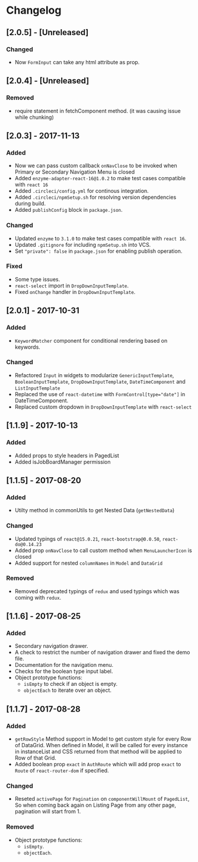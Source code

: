 # Changelog

## [2.0.5] - [Unreleased]
### Changed
- Now `FormInput` can take any html attribute as prop.

## [2.0.4] - [Unreleased]
### Removed
- require statement in fetchComponent method. (it was causing issue while chunking)

## [2.0.3] - 2017-11-13

### Added
- Now we can pass custom callback `onNavClose` to be invoked when Primary or Secondary Navigation Menu is closed
- Added `enzyme-adapter-react-16@1.0.2` to make test cases compatible with `react 16`
- Added `.circleci/config.yml` for continous integration.
- Added `.circleci/npmSetup.sh` for resolving version dependencies during build.
- Added `publishConfig` block in `package.json`.
### Changed
- Updated `enzyme` to `3.1.0` to make test cases compatible with `react 16`.
- Updated `.gitignore` for including `npmSetup.sh` into VCS.
- Set `"private": false` in `package.json` for enabling publish operation.
### Fixed
- Some type issues.
- `react-select` import in `DropDownInputTemplate`.
- Fixed `onChange` handler in `DropDownInputTemplate`.

## [2.0.1] - 2017-10-31

### Added
- `KeywordMatcher` component for conditional rendering based on keywords.

### Changed
- Refactored `Input` in widgets to modularize `GenericInputTemplate`, `BooleanInputTemplate`, `DropDownInputTemplate`, `DateTimeComponent` and `ListInputTemplate`
- Replaced the use of `react-datetime` with `FormControl[type="date"]` in DateTimeComponent.
- Replaced custom dropdown in `DropDownInputTemplate` with `react-select`

## [1.1.9] - 2017-10-13

### Added
- Added props to style headers in PagedList
- Added isJobBoardManager permission

## [1.1.5] - 2017-08-20

### Added

- Utilty method in commonUtils to get Nested Data (`getNestedData`)

### Changed

- Updated typings of `react@15.0.21`, `react-bootstrap@0.0.50`, `react-do@0.14.23`
- Added prop `onNavClose` to call custom method when `MenuLauncherIcon` is closed
- Added support for nested `columnNames` in `Model` and `DataGrid`

### Removed

- Removed deprecated typings of `redux` and used typings which was coming with `redux`.

## [1.1.6] - 2017-08-25

### Added

- Secondary navigation drawer.
- A check to restrict the number of navigation drawer and fixed the demo file.
- Documentation for the navigation menu.
- Checks for the boolean type input label.
- Object prototype functions:
    * `isEmpty` to check if an object is empty.
    * `objectEach` to iterate over an object.

## [1.1.7] - 2017-08-28

### Added

- `getRowStyle` Method support in Model to get custom style for every Row of DataGrid. When defined in Model, it will be called for every instance in instanceList and CSS returned from that method will be applied to Row of that Grid.
- Added boolean prop `exact` in `AuthRoute` which will add prop `exact` to `Route` of `react-router-dom` if specified.

### Changed
 - Reseted `activePage` for `Pagination` on `componentWillMount` of `PagedList`, So when coming back again on Listing Page from any other page, pagination will start from 1.

### Removed

- Object prototype functions:
    * `isEmpty`.
    * `objectEach`.
